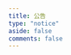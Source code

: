 ```yaml
---
title: 公告
type: "notice"
aside: false
comments: false
---
```


<!-- {% note red %}
  公告......
{% endnote %} -->